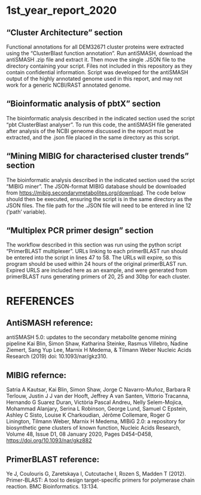 # 1st_year_report_2020

## “Cluster Architecture” section
Functional annotations for all DEM32671 cluster proteins were extracted using the “ClusterBlast function annotation”.  Run antiSMASH, download the antiSMASH .zip file and extract it. Then move the single .JSON file to the directory containing your script.  Files not included in this repository as they contain confidential information.  Script was developed for the antiSMASH output of the highly annotated genome used in this report, and may not work for a generic NCBI/RAST annotated genome.

## “Bioinformatic analysis of pbtX” section
The bioinformatic analysis described in the indicated section used the script “pbt ClusterBlast analyser”. To run this code, the antiSMASH file generated after analysis of the NCBI geneome discussed in the report must be extracted, and the .json file placed in the same directory as this script.

## “Mining MIBIG for characterised cluster trends” section
The bioinformatic analysis described in the indicated section used the script “MIBIG miner”. The JSON-format MIBIG database should be downloaded from https://mibig.secondarymetabolites.org/download. The code below should then be executed, ensuring the script is in the same directory as the JSON files. The file path for the .JSON file will need to be entered in line 12 (‘path’ variable).

## “Multiplex PCR primer design” section
The workflow described in this section was run using the python script “PrimerBLAST multiplexer”.  URLs linking to each primerBLAST run should be entered into the script in lines 47 to 58. The URLs will expire, so this program should be used within 24 hours of the original primerBLAST run. Expired URLS are included here as an example, and were generated from primerBLAST runs generating primers of 20, 25 and 30bp for each cluster. 


# REFERENCES

## AntiSMASH reference: 
antiSMASH 5.0: updates to the secondary metabolite genome mining pipeline
Kai Blin, Simon Shaw, Katharina Steinke, Rasmus Villebro, Nadine Ziemert, Sang Yup Lee, Marnix H Medema, & Tilmann Weber
Nucleic Acids Research (2019) doi: 10.1093/nar/gkz310.

## MIBIG refernce:
Satria A Kautsar, Kai Blin, Simon Shaw, Jorge C Navarro-Muñoz, Barbara R Terlouw, Justin J J van der Hooft, Jeffrey A van Santen, Vittorio Tracanna, Hernando G Suarez Duran, Victòria Pascal Andreu, Nelly Selem-Mojica, Mohammad Alanjary, Serina L Robinson, George Lund, Samuel C Epstein, Ashley C Sisto, Louise K Charkoudian, Jérôme Collemare, Roger G Linington, Tilmann Weber, Marnix H Medema, MIBiG 2.0: a repository for biosynthetic gene clusters of known function, Nucleic Acids Research, Volume 48, Issue D1, 08 January 2020, Pages D454–D458, https://doi.org/10.1093/nar/gkz882

## PrimerBLAST reference:
Ye J, Coulouris G, Zaretskaya I, Cutcutache I, Rozen S, Madden T (2012).
Primer-BLAST: A tool to design target-specific primers for polymerase chain reaction.
BMC Bioinformatics. 13:134.
